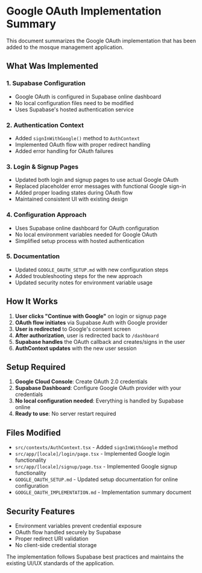 # Google OAuth Implementation Summary

This document summarizes the Google OAuth implementation that has been added to the mosque management application.

## What Was Implemented

### 1. Supabase Configuration
- Google OAuth is configured in Supabase online dashboard
- No local configuration files need to be modified
- Uses Supabase's hosted authentication service

### 2. Authentication Context
- Added `signInWithGoogle()` method to `AuthContext`
- Implemented OAuth flow with proper redirect handling
- Added error handling for OAuth failures

### 3. Login & Signup Pages
- Updated both login and signup pages to use actual Google OAuth
- Replaced placeholder error messages with functional Google sign-in
- Added proper loading states during OAuth flow
- Maintained consistent UI with existing design

### 4. Configuration Approach
- Uses Supabase online dashboard for OAuth configuration
- No local environment variables needed for Google OAuth
- Simplified setup process with hosted authentication

### 5. Documentation
- Updated `GOOGLE_OAUTH_SETUP.md` with new configuration steps
- Added troubleshooting steps for the new approach
- Updated security notes for environment variable usage

## How It Works

1. **User clicks "Continue with Google"** on login or signup page
2. **OAuth flow initiates** via Supabase Auth with Google provider
3. **User is redirected** to Google's consent screen
4. **After authorization**, user is redirected back to `/dashboard`
5. **Supabase handles** the OAuth callback and creates/signs in the user
6. **AuthContext updates** with the new user session

## Setup Required

1. **Google Cloud Console**: Create OAuth 2.0 credentials
2. **Supabase Dashboard**: Configure Google OAuth provider with your credentials
3. **No local configuration needed**: Everything is handled by Supabase online
4. **Ready to use**: No server restart required

## Files Modified

- `src/contexts/AuthContext.tsx` - Added `signInWithGoogle` method
- `src/app/[locale]/login/page.tsx` - Implemented Google login functionality
- `src/app/[locale]/signup/page.tsx` - Implemented Google signup functionality
- `GOOGLE_OAUTH_SETUP.md` - Updated setup documentation for online configuration
- `GOOGLE_OAUTH_IMPLEMENTATION.md` - Implementation summary document

## Security Features

- Environment variables prevent credential exposure
- OAuth flow handled securely by Supabase
- Proper redirect URI validation
- No client-side credential storage

The implementation follows Supabase best practices and maintains the existing UI/UX standards of the application.